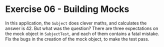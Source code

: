 # Exercise 06 - Building Mocks

In this application, the `Subject` does clever maths, and calculates the answer is 42.  But what was the question?  There
are three expectations on the mock object in `SubjectTest`, and each of them contains a fatal mistake.  Fix the
bugs in the creation of the mock object, to make the test pass.
